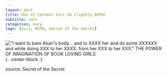 ```yaml
---
layout: post
title: Out of Context Yuri 26 (lightly NSFW)
subtitle: cats
categories: oocy
tags: [yuri, NSFW, Secret of the Secret]
---
```




!["I want to bare Akari's body... and to XXXX her and do some XXXXXX and while doing XXX to her XXXX, from her XXX to her XXX." THE POWER OF IMAGINATION OF BOOK LOVING GIRLS](https://imgur.com/GniIHHq.png){: .center-block :}



source: Secret of the Secret